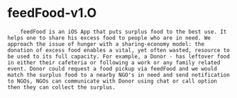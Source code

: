 # feedFood-v1.O


        feedFood is an iOS App that puts surplus food to the best use. It helps one to share his excess food to people who are in need. We approach the issue of hunger with a sharing-economy model: the donation of excess food enables a vital, yet often wasted, resource to be used to its full capacity. For example, a Donor - has leftover food in either their cafeteria or following a work or any family related event. Donor could request a food pickup via feedFood and we would match the surplus food to a nearby NGO's in need and send notification to NGOs, NGOs can communicate with Donor using chat or call option then they can collect the surplus.
